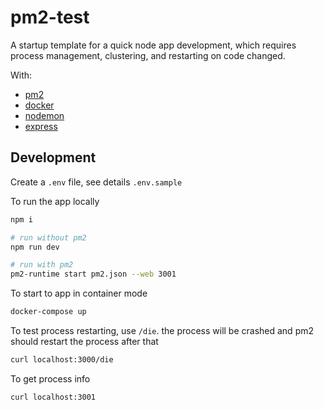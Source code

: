 # pm2-test

A startup template for a quick node app development, which requires process management, clustering, and restarting on code changed.

With:

- [pm2](https://github.com/Unitech/pm2)
- [docker](https://www.docker.com/)
- [nodemon](https://github.com/remy/nodemon)
- [express](https://github.com/expressjs/express)

## Development

Create a `.env` file, see details `.env.sample`

To run the app locally

```bash
npm i

# run without pm2
npm run dev

# run with pm2
pm2-runtime start pm2.json --web 3001
````

To start to app in container mode

```bash
docker-compose up
```

To test process restarting, use `/die`. the process will be crashed and pm2 should restart the process after that

```bash
curl localhost:3000/die
```

To get process info

```bash
curl localhost:3001
```